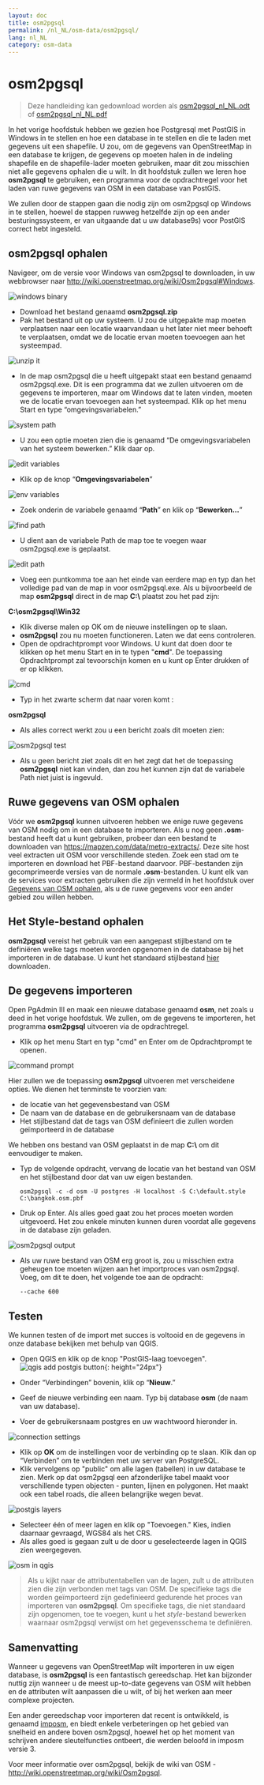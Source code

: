 ```yaml
---
layout: doc
title: osm2pgsql
permalink: /nl_NL/osm-data/osm2pgsql/
lang: nl_NL
category: osm-data
---
```


osm2pgsql
==========

> Deze handleiding kan gedownload worden als [osm2pgsql_nl_NL.odt](/files/osm2pgsql_nl_NL.odt) of [osm2pgsql_nl_NL.pdf](/files/osm2pgsql_nl_NL.pdf)  

In het vorige hoofdstuk hebben we gezien hoe Postgresql met PostGIS in Windows in te stellen en hoe een database in te stellen en die te laden met gegevens uit een shapefile. U zou, om de gegevens van OpenStreetMap in een database te krijgen, de gegevens op moeten halen in de indeling shapefile en de shapefile-lader moeten gebruiken, maar dit zou misschien niet alle gegevens ophalen die u wilt. In dit hoofdstuk zullen we leren hoe **osm2pgsql** te gebruiken, een programma voor de opdrachtregel voor het laden van ruwe gegevens van OSM in een database van PostGIS.  

We zullen door de stappen gaan die nodig zijn om osm2pgsql op Windows in te stellen, hoewel de stappen ruwweg hetzelfde zijn op een ander besturingssysteem, er van uitgaande dat u uw database9s) voor PostGIS correct hebt ingesteld.  

osm2pgsql ophalen
-------------

Navigeer, om de versie voor Windows van osm2pgsql te downloaden, in uw webbrowser naar <http://wiki.openstreetmap.org/wiki/Osm2pgsql#Windows>.  

![windows binary][]

- Download het bestand genaamd **osm2pgsql.zip**  
- Pak het bestand uit op uw systeem. U zou de uitgepakte map moeten verplaatsen naar een locatie waarvandaan u het later niet meer behoeft te verplaatsen, omdat we de locatie ervan moeten toevoegen aan het systeempad.  

![unzip it][]

- In de map osm2pgsql die u heeft uitgepakt staat een bestand genaamd osm2pgsql.exe. Dit is een programma dat we zullen uitvoeren om de gegevens te importeren, maar om Windows dat te laten vinden, moeten we de locatie ervan toevoegen aan het systeempad. Klik op het menu Start en type “omgevingsvariabelen.”  

![system path][]

- U zou een optie moeten zien die is genaamd “De omgevingsvariabelen van het systeem bewerken.” Klik daar op.  

![edit variables][]

- Klik op de knop “**Omgevingsvariabelen**”  

![env variables][]

- Zoek onderin de variabele genaamd “**Path**” en klik op “**Bewerken...**”  

![find path][]

- U dient aan de variabele Path de map toe te voegen waar osm2pgsql.exe is geplaatst.  

![edit path][]

- Voeg een puntkomma toe aan het einde van eerdere map en typ dan het volledige pad van de map in voor osm2pgsql.exe. Als u bijvoorbeeld de map **osm2pgsql** direct in de map **C:\\**  plaatst zou het pad zijn:  
	
**C:\osm2pgsql\Win32**  

- Klik diverse malen op OK om de nieuwe instellingen op te slaan.  
- **osm2pgsql** zou nu moeten functioneren. Laten we dat eens controleren.  
- Open de opdrachtprompt voor Windows. U kunt dat doen door te klikken op het menu Start en in te typen "**cmd**". De toepassing Opdrachtprompt zal tevoorschijn komen en u kunt op Enter drukken of er op klikken.  

![cmd][]

- Typ in het zwarte scherm dat naar voren komt :  

**osm2pgsql**

- Als alles correct werkt zou u een bericht zoals dit moeten zien:  

![osm2pgsql test][]

- Als u geen bericht ziet zoals dit en het zegt dat het de toepassing **osm2pgsql** niet kan vinden, dan zou het kunnen zijn dat de variabele Path niet juist is ingevuld.  

Ruwe gegevens van OSM ophalen
---------------------
Vóór we **osm2pgsql** kunnen uitvoeren hebben we enige ruwe gegevens van OSM nodig om in een database te importeren. Als u nog geen **.osm**-bestand heeft dat u kunt gebruiken, probeer dan een bestand te downloaden van <https://mapzen.com/data/metro-extracts/>. Deze site host veel extracten uit OSM voor verschillende steden. Zoek een stad om te importeren en download het PBF-bestand daarvoor. PBF-bestanden zijn gecomprimeerde versies van de normale **.osm**-bestanden. U kunt elk van de services voor extracten gebruiken die zijn vermeld in het hoofdstuk over [Gegevens van OSM ophalen](/nl_NL/osm-data/getting-data), als u de ruwe gegevens voor een ander gebied zou willen hebben.  

Het Style-bestand ophalen
------------------
**osm2pgsql** vereist het gebruik van een aangepast stijlbestand om te definiëren welke tags moeten worden opgenomen in de database bij het importeren in de database. U kunt het standaard stijlbestand [hier](/files/default.style) downloaden.  

De gegevens importeren
-------------------
Open PgAdmin III en maak een nieuwe database genaamd **osm**, net zoals u deed in het vorige hoofdstuk. We zullen, om de gegevens te importeren, het programma **osm2pgsql** uitvoeren via de opdrachtregel. 

- Klik op het menu Start en typ "cmd" en Enter om de Opdrachtprompt te openen.  

![command prompt][]

Hier zullen we de toepassing **osm2pgsql** uitvoeren met verscheidene opties. We dienen het tenminste te voorzien van:  

- de locatie van het gegevensbestand van OSM  
- De naam van de database en de gebruikersnaam van de database  
- Het stijlbestand dat de tags van OSM definieert die zullen worden geïmporteerd in de database  

We hebben ons bestand van OSM geplaatst in de map **C:\\** om dit eenvoudiger te maken.  

- Typ de volgende opdracht, vervang de locatie van het bestand van OSM en het stijlbestand door dat van uw eigen bestanden.

      osm2pgsql -c -d osm -U postgres -H localhost -S C:\default.style C:\bangkok.osm.pbf  

- Druk op Enter. Als alles goed gaat zou het proces moeten worden uitgevoerd. Het zou enkele minuten kunnen duren voordat alle gegevens in de database zijn geladen.  

![osm2pgsql output][]

- Als uw ruwe bestand van OSM erg groot is, zou u misschien extra geheugen toe moeten wijzen aan het importproces van osm2pgsql. Voeg, om dit te doen, het volgende toe aan de opdracht:  

      --cache 600

Testen
-----------

We kunnen testen of de import met succes is voltooid en de gegevens in onze database bekijken met behulp van QGIS.  

- Open QGIS en klik op de knop "PostGIS-laag toevoegen". ![qgis add postgis button][]{: height="24px"}

- Onder “Verbindingen” bovenin, klik op “**Nieuw**.”  
- Geef de nieuwe verbinding een naam. Typ bij database **osm** (de naam van uw database).  
- Voer de gebruikersnaam postgres en uw wachtwoord hieronder in.  

![connection settings][]

- Klik op **OK** om de instellingen voor de verbinding op te slaan. Klik dan op “Verbinden” om te verbinden met uw server van PostgreSQL.  
- Klik vervolgens op "public" om alle lagen (tabellen) in uw database te zien. Merk op dat osm2pgsql een afzonderlijke tabel maakt voor verschillende typen objecten - punten, lijnen en polygonen. Het maakt ook een tabel roads, die alleen belangrijke wegen bevat.  

![postgis layers][]

- Selecteer één of meer lagen en klik op "Toevoegen." Kies, indien daarnaar gevraagd, WGS84 als het CRS.  
- Als alles goed is gegaan zult u de door u geselecteerde lagen in QGIS zien weergegeven.  

![osm in qgis][]

> Als u kijkt naar de attributentabellen van de lagen, zult u de attributen zien die zijn verbonden met tags van OSM. De specifieke tags die worden geïmporteerd zijn gedefinieerd gedurende het proces van importeren van **osm2pgsql**. Om specifieke tags, die niet standaard zijn opgenomen, toe te voegen, kunt u het *style*-bestand bewerken waarnaar osm2pgsql verwijst om het gegevensschema te definiëren.  


Samenvatting
-------

Wanneer u gegevens van OpenStreetMap wilt importeren in uw eigen database, is **osm2pgsql** is een fantastisch gereedschap. Het kan bijzonder nuttig zijn wanneer u de meest up-to-date gegevens van OSM wilt hebben en de attributen wilt aanpassen die u wilt, of bij het werken aan meer complexe projecten.  

Een ander gereedschap voor importeren dat recent is ontwikkeld, is genaamd [imposm](http://imposm.org/), en biedt enkele verbeteringen op het gebied van snelheid en andere boven osm2pgsql, hoewel het op het moment van schrijven andere sleutelfuncties ontbeert, die werden beloofd in imposm versie 3.  

Voor meer informatie over osm2pgsql, bekijk de wiki van OSM - <http://wiki.openstreetmap.org/wiki/Osm2pgsql>.  


[windows binary]: /images/osm-data/windows-binary.png
[unzip it]: /images/osm-data/unzip-it.png
[system path]: /images/osm-data/system-path.png
[edit variables]: /images/osm-data/edit-environment-variables.png
[env variables]: /images/osm-data/environment-variables.png
[find path]: /images/osm-data/find-path.png
[edit path]: /images/osm-data/edit-path-variable.png
[cmd]: /images/osm-data/cmd.png
[osm2pgsql test]: /images/osm-data/osm2pgsql-test.png
[command prompt]: /images/osm-data/command-prompt.png
[osm2pgsql output]: /images/osm-data/osm2pgsql-output.png
[qgis add postgis button]: /images/osm-data/add-postgis-button.png
[connection settings]: /images/osm-data/connection-settings.png
[postgis layers]: /images/osm-data/postgis-layers.png
[osm in qgis]: /images/osm-data/osm-in-qgis.png
